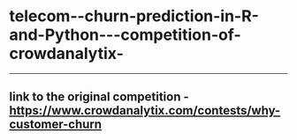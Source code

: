 # telecom--churn-prediction-in-R-and-Python---competition-of-crowdanalytix-
----------------
<b>link to the original competition</b> - https://www.crowdanalytix.com/contests/why-customer-churn
----------------
